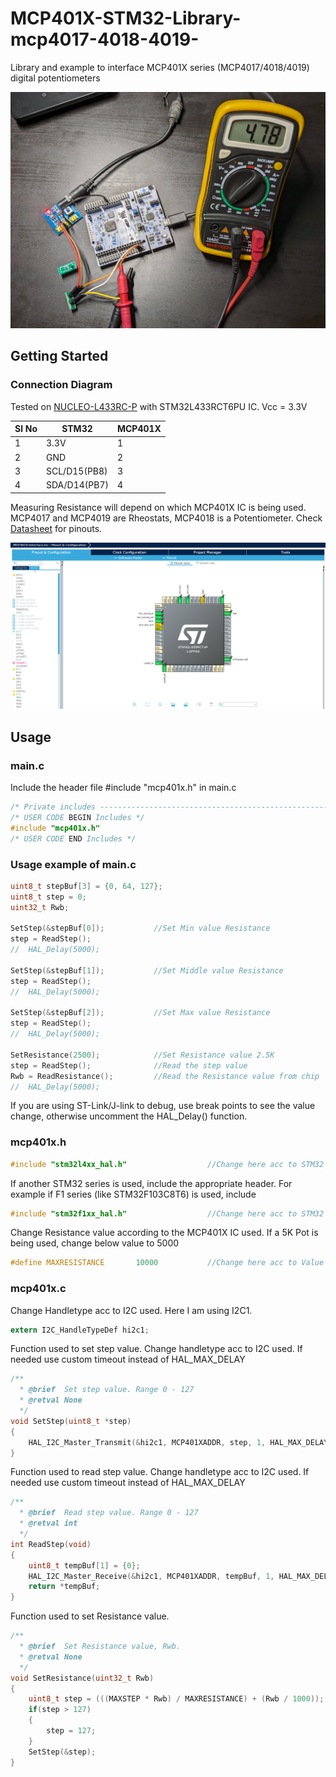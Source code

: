 # MCP401X-STM32-Library-mcp4017-4018-4019-

Library and example to interface MCP401X series (MCP4017/4018/4019) digital potentiometers

![](Img.jpg)

## Getting Started

### Connection Diagram

Tested on [NUCLEO-L433RC-P](https://www.st.com/en/evaluation-tools/nucleo-l433rc-p.html) with STM32L433RCT6PU IC. Vcc = 3.3V

|Sl No |      STM32                    |  MCP401X    |
|------|-------------------------------|-------------|                                   
| 1    | 3.3V                          | 1           |
| 2    | GND                           | 2           |
| 3    | SCL/D15(PB8)                  | 3           |
| 4    | SDA/D14(PB7)                  | 4           |

Measuring Resistance will depend on which MCP401X IC is being used. 
MCP4017 and MCP4019 are Rheostats, MCP4018 is a Potentiometer. Check [Datasheet](https://ww1.microchip.com/downloads/en/DeviceDoc/22147a.pdf) for pinouts.

![](STM32_Connection.png)

## Usage

### main.c

Include the header file #include "mcp401x.h" in main.c

```c
/* Private includes ----------------------------------------------------------*/
/* USER CODE BEGIN Includes */
#include "mcp401x.h"
/* USER CODE END Includes */
```
### Usage example of main.c

```c
uint8_t stepBuf[3] = {0, 64, 127};
uint8_t step = 0;
uint32_t Rwb;

SetStep(&stepBuf[0]);			//Set Min value Resistance
step = ReadStep();
//	HAL_Delay(5000);

SetStep(&stepBuf[1]);			//Set Middle value Resistance
step = ReadStep();
//  HAL_Delay(5000);

SetStep(&stepBuf[2]);			//Set Max value Resistance
step = ReadStep();
//	HAL_Delay(5000);

SetResistance(2500);			//Set Resistance value 2.5K
step = ReadStep();				//Read the step value
Rwb = ReadResistance();			//Read the Resistance value from chip
//	HAL_Delay(5000);
```

If you are using ST-Link/J-link to debug, use break points to see the value change, otherwise uncomment the HAL_Delay() function. 

### mcp401x.h

```c
#include "stm32l4xx_hal.h"					//Change here acc to STM32 series used
```
If another STM32 series is used, include the appropriate header. For example if F1 series (like STM32F103C8T6) is used, include 

```c
#include "stm32f1xx_hal.h"					//Change here acc to STM32 series used
```

Change Resistance value according to the MCP401X IC used. If a 5K Pot is being used, change below value to 5000 

```c
#define MAXRESISTANCE    	10000     		//Change here acc to Value of MCP401X
```

### mcp401x.c

Change Handletype acc to I2C used. Here I am using I2C1.

```c
extern I2C_HandleTypeDef hi2c1;
```

Function used to set step value. Change handletype acc to I2C used. If needed use custom timeout instead of HAL_MAX_DELAY

```c
/**
  * @brief  Set step value. Range 0 - 127
  * @retval None
  */
void SetStep(uint8_t *step)
{
	HAL_I2C_Master_Transmit(&hi2c1, MCP401XADDR, step, 1, HAL_MAX_DELAY);
}
```

Function used to read step value. Change handletype acc to I2C used. If needed use custom timeout instead of HAL_MAX_DELAY

```c
/**
  * @brief  Read step value. Range 0 - 127
  * @retval int
  */
int ReadStep(void)
{
	uint8_t tempBuf[1] = {0};
	HAL_I2C_Master_Receive(&hi2c1, MCP401XADDR, tempBuf, 1, HAL_MAX_DELAY);
	return *tempBuf;
}
```

Function used to set Resistance value. 

```c
/**
  * @brief  Set Resistance value, Rwb.
  * @retval None
  */
void SetResistance(uint32_t Rwb)
{
	uint8_t step = (((MAXSTEP * Rwb) / MAXRESISTANCE) + (Rwb / 1000));;
	if(step > 127)
	{
		step = 127;
	}
	SetStep(&step);
}

```